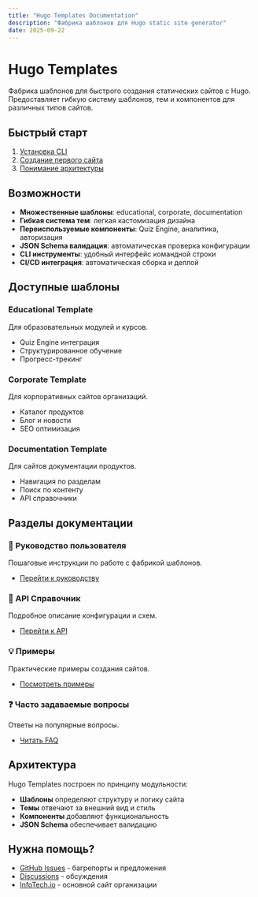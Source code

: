 ```yaml
---
title: "Hugo Templates Documentation"
description: "Фабрика шаблонов для Hugo static site generator"
date: 2025-09-22
---
```


# Hugo Templates

Фабрика шаблонов для быстрого создания статических сайтов с Hugo. Предоставляет гибкую систему шаблонов, тем и компонентов для различных типов сайтов.

## Быстрый старт

1. [Установка CLI](/getting-started/installation/)
2. [Создание первого сайта](/getting-started/quickstart/)
3. [Понимание архитектуры](/getting-started/concepts/)

## Возможности

- **Множественные шаблоны**: educational, corporate, documentation
- **Гибкая система тем**: легкая кастомизация дизайна
- **Переиспользуемые компоненты**: Quiz Engine, аналитика, авторизация
- **JSON Schema валидация**: автоматическая проверка конфигурации
- **CLI инструменты**: удобный интерфейс командной строки
- **CI/CD интеграция**: автоматическая сборка и деплой

## Доступные шаблоны

### Educational Template
Для образовательных модулей и курсов.
- Quiz Engine интеграция
- Структурированное обучение
- Прогресс-трекинг

### Corporate Template
Для корпоративных сайтов организаций.
- Каталог продуктов
- Блог и новости
- SEO оптимизация

### Documentation Template
Для сайтов документации продуктов.
- Навигация по разделам
- Поиск по контенту
- API справочники

## Разделы документации

### 📖 Руководство пользователя
Пошаговые инструкции по работе с фабрикой шаблонов.
- [Перейти к руководству](/guide/)

### 🔧 API Справочник
Подробное описание конфигурации и схем.
- [Перейти к API](/api/)

### 💡 Примеры
Практические примеры создания сайтов.
- [Посмотреть примеры](/examples/)

### ❓ Часто задаваемые вопросы
Ответы на популярные вопросы.
- [Читать FAQ](/faq/)

## Архитектура

Hugo Templates построен по принципу модульности:
- **Шаблоны** определяют структуру и логику сайта
- **Темы** отвечают за внешний вид и стиль
- **Компоненты** добавляют функциональность
- **JSON Schema** обеспечивает валидацию

## Нужна помощь?

- [GitHub Issues](https://github.com/info-tech-io/hugo-templates) - багрепорты и предложения
- [Discussions](https://github.com/info-tech-io/hugo-templates/discussions) - обсуждения
- [InfoTech.io](https://info-tech.io) - основной сайт организации